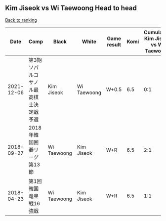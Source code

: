 ## Kim Jiseok vs Wi Taewoong Head to head

[Back to ranking](../../index.md)




| **Date** | **Comp** | **Black** | **White** | **Game result** | **Komi** | **Cumulative Kim Jiseok vs Wi Taewoong** | **Kim Jiseok streak** | **Wi Taewoong streak** | 
| --- | --- | --- | --- | --- | --- | --- | --- | --- |
| 2021-12-06 | 第3期ソパルコサノル最高棋士決定戦予選 | Kim Jiseok | Wi Taewoong | W+0.5 | 6.5 | 0:1 | 0 | 1 | 
| 2018-09-27 | 2018年韓国囲碁リーグ第13節 | Wi Taewoong | Kim Jiseok | W+R | 6.5 | 2:1 | 2 | 0 | 
| 2018-04-23 | 第1回韓国竜星戦16強戦 | Wi Taewoong | Kim Jiseok | W+R | 6.5 | 1:1 | 1 | 0 |




